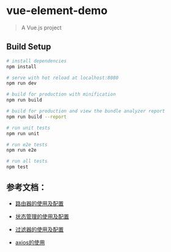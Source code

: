 # vue-element-demo

> A Vue.js project

## Build Setup

``` bash
# install dependencies
npm install

# serve with hot reload at localhost:8080
npm run dev

# build for production with minification
npm run build

# build for production and view the bundle analyzer report
npm run build --report

# run unit tests
npm run unit

# run e2e tests
npm run e2e

# run all tests
npm test
```

## 参考文档：

- [路由器的使用及配置](/router.md)

- [状态管理的使用及配置](/store.md)

- [过滤器的使用及配置](/filters.md)

- [axios的使用](https://www.kancloud.cn/yunye/axios/234845)
